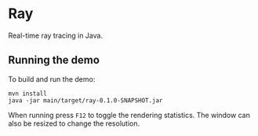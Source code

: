 # Ray

Real-time ray tracing in Java.

## Running the demo

To build and run the demo:

	mvn install
	java -jar main/target/ray-0.1.0-SNAPSHOT.jar

When running press `F12` to toggle the rendering statistics. The window can also be resized to change the resolution.